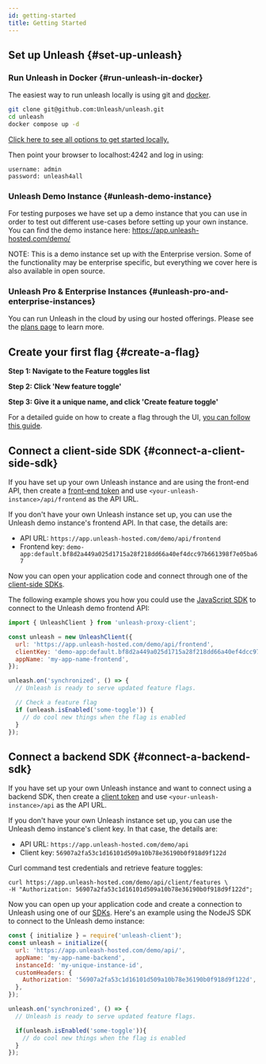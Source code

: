 ```yaml
---
id: getting-started
title: Getting Started
---
```


## Set up Unleash {#set-up-unleash}

### Run Unleash in Docker {#run-unleash-in-docker}

The easiest way to run unleash locally is using git and [docker](https://www.docker.com/).

```sh
git clone git@github.com:Unleash/unleash.git
cd unleash
docker compose up -d
```

[Click here to see all options to get started locally.](using-unleash/deploy/getting-started.md)

Then point your browser to localhost:4242 and log in using:

```
username: admin
password: unleash4all
```

### Unleash Demo Instance {#unleash-demo-instance}

For testing purposes we have set up a demo instance that you can use in order to test out different use-cases before setting up your own instance. You can find the demo instance here: https://app.unleash-hosted.com/demo/

NOTE: This is a demo instance set up with the Enterprise version. Some of the functionality may be enterprise specific, but everything we cover here is also available in open source.

### Unleash Pro & Enterprise Instances {#unleash-pro-and-enterprise-instances}

You can run Unleash in the cloud by using our hosted offerings. Please see the [plans page](https://www.getunleash.io/pricing) to learn more. 

## Create your first flag {#create-a-flag}

**Step 1: Navigate to the Feature toggles list**

**Step 2: Click 'New feature toggle'**

**Step 3: Give it a unique name, and click 'Create feature toggle'**

For a detailed guide on how to create a flag through the UI, [you can follow this guide](../how-to/how-to-create-feature-toggles.md). 

## Connect a client-side SDK {#connect-a-client-side-sdk}

If you have set up your own Unleash instance and are using the front-end API, then create a [front-end token](../reference/api-tokens-and-client-keys.mdx#front-end-tokens) and use `<your-unleash-instance>/api/frontend` as the API URL.

If you don't have your own Unleash instance set up, you can use the Unleash demo instance's frontend API. In that case, the details are:
- API URL: `https://app.unleash-hosted.com/demo/api/frontend`
- Frontend key: `demo-app:default.bf8d2a449a025d1715a28f218dd66a40ef4dcc97b661398f7e05ba67`

Now you can open your application code and connect through one of the [client-side SDKs](../reference/sdks#client-side-sdks).

The following example shows you how you could use the [JavaScript SDK](../generated/sdks/client-side/javascript-browser.md) to connect to the Unleash demo frontend API:

```javascript
import { UnleashClient } from 'unleash-proxy-client';

const unleash = new UnleashClient({
  url: 'https://app.unleash-hosted.com/demo/api/frontend',
  clientKey: 'demo-app:default.bf8d2a449a025d1715a28f218dd66a40ef4dcc97b661398f7e05ba67',
  appName: 'my-app-name-frontend',
});

unleash.on('synchronized', () => {
  // Unleash is ready to serve updated feature flags.

  // Check a feature flag
  if (unleash.isEnabled('some-toggle')) {
    // do cool new things when the flag is enabled 
  }
});
```

## Connect a backend SDK {#connect-a-backend-sdk}

If you have set up your own Unleash instance and want to connect using a backend SDK, then create a [client token](../reference/api-tokens-and-client-keys#client-tokens) and use `<your-unleash-instance>/api` as the API URL. 

If you don't have your own Unleash instance set up, you can use the Unleash demo instance's client key. In that case, the details are: 
- API URL: `https://app.unleash-hosted.com/demo/api`
- Client key: `56907a2fa53c1d16101d509a10b78e36190b0f918d9f122d` 

Curl command test credentials and retrieve feature toggles:

```
curl https://app.unleash-hosted.com/demo/api/client/features \
-H "Authorization: 56907a2fa53c1d16101d509a10b78e36190b0f918d9f122d";
```

Now you can open up your application code and create a connection to Unleash using one of our [SDKs](../reference/sdks/index.md). Here's an example using the NodeJS SDK to connect to the Unleash demo instance:

```javascript
const { initialize } = require('unleash-client');
const unleash = initialize({
  url: 'https://app.unleash-hosted.com/demo/api/',
  appName: 'my-app-name-backend',
  instanceId: 'my-unique-instance-id',
  customHeaders: {
    Authorization: '56907a2fa53c1d16101d509a10b78e36190b0f918d9f122d',
  },
});

unleash.on('synchronized', () => {
  // Unleash is ready to serve updated feature flags.

  if(unleash.isEnabled('some-toggle')){
    // do cool new things when the flag is enabled 
  } 
});
```
